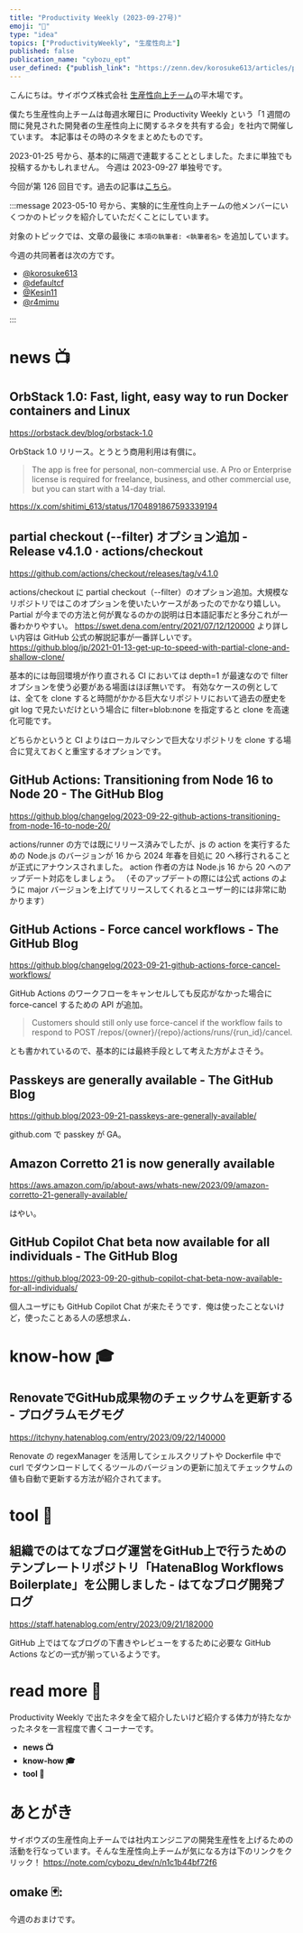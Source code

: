 ```yaml
---
title: "Productivity Weekly (2023-09-27号)"
emoji: "🏥"
type: "idea"
topics: ["ProductivityWeekly", "生産性向上"]
published: false
publication_name: "cybozu_ept"
user_defined: {"publish_link": "https://zenn.dev/korosuke613/articles/productivity-weekly-20230927"}
---
```


こんにちは。サイボウズ株式会社 [生産性向上チーム](https://note.com/cybozu_dev/n/n1c1b44bf72f6)の平木場です。

僕たち生産性向上チームは毎週水曜日に Productivity Weekly という「1 週間の間に発見された開発者の生産性向上に関するネタを共有する会」を社内で開催しています。
本記事はその時のネタをまとめたものです。


2023-01-25 号から、基本的に隔週で連載することとしました。たまに単独でも投稿するかもしれません。
今週は 2023-09-27 単独号です。

今回が第 126 回目です。過去の記事は[こちら](https://zenn.dev/topics/productivityweekly?order=latest)。

:::message
2023-05-10 号から、実験的に生産性向上チームの他メンバーにいくつかのトピックを紹介していただくことにしています。

対象のトピックでは、文章の最後に `本項の執筆者: <執筆者名>` を追加しています。

今週の共同著者は次の方です。
- [@korosuke613](https://zenn.dev/korosuke613)
- [@defaultcf](https://zenn.dev/defaultcf)
- [@Kesin11](https://zenn.dev/kesin11)
- [@r4mimu](https://zenn.dev/r4mimu)

:::

# news 📺

## OrbStack 1.0: Fast, light, easy way to run Docker containers and Linux
https://orbstack.dev/blog/orbstack-1.0

OrbStack 1.0 リリース。とうとう商用利用は有償に。

> The app is free for personal, non-commercial use. A Pro or Enterprise license is required for freelance, business, and other commercial use, but you can start with a 14-day trial.

https://x.com/shitimi_613/status/1704891867593339194

## partial checkout (--filter) オプション追加 - Release v4.1.0 · actions/checkout
https://github.com/actions/checkout/releases/tag/v4.1.0

actions/checkout に partial checkout（--filter）のオプション追加。大規模なリポジトリではこのオプションを使いたいケースがあったのでかなり嬉しい。Partial が今までの方法と何が異なるのかの説明は日本語記事だと多分これが一番わかりやすい。 https://swet.dena.com/entry/2021/07/12/120000
より詳しい内容は GitHub 公式の解説記事が一番詳しいです。https://github.blog/jp/2021-01-13-get-up-to-speed-with-partial-clone-and-shallow-clone/

基本的には毎回環境が作り直される CI においては depth=1 が最速なので filter オプションを使う必要がある場面はほぼ無いです。
有効なケースの例としては、全てを clone すると時間がかかる巨大なリポジトリにおいて過去の歴史を git log で見たいだけという場合に filter=blob:none を指定すると clone を高速化可能です。

どちらかというと CI よりはローカルマシンで巨大なリポジトリを clone する場合に覚えておくと重宝するオプションです。

## GitHub Actions: Transitioning from Node 16 to Node 20 - The GitHub Blog 
https://github.blog/changelog/2023-09-22-github-actions-transitioning-from-node-16-to-node-20/

actions/runner の方では既にリリース済みでしたが、js の action を実行するための Node.js のバージョンが 16 から 2024 年春を目処に 20 へ移行されることが正式にアナウンスされました。
action 作者の方は Node.js 16 から 20 へのアップデート対応をしましょう。
（そのアップデートの際には公式 actions のように major バージョンを上げてリリースしてくれるとユーザー的には非常に助かります）

## GitHub Actions - Force cancel workflows - The GitHub Blog 
https://github.blog/changelog/2023-09-21-github-actions-force-cancel-workflows/

GitHub Actions のワークフローをキャンセルしても反応がなかった場合に force-cancel するための API が追加。

> Customers should still only use force-cancel if the workflow fails to respond to POST /repos/{owner}/{repo}/actions/runs/{run_id}/cancel.

とも書かれているので、基本的には最終手段として考えた方がよさそう。

## Passkeys are generally available - The GitHub Blog 
https://github.blog/2023-09-21-passkeys-are-generally-available/

github.com で passkey が GA。

## Amazon Corretto 21 is now generally available
https://aws.amazon.com/jp/about-aws/whats-new/2023/09/amazon-corretto-21-generally-available/

はやい。

## GitHub Copilot Chat beta now available for all individuals - The GitHub Blog
https://github.blog/2023-09-20-github-copilot-chat-beta-now-available-for-all-individuals/

個人ユーザにも GitHub Copilot Chat が来たそうです．俺は使ったことないけど，使ったことある人の感想求ム．

# know-how 🎓

## RenovateでGitHub成果物のチェックサムを更新する - プログラムモグモグ 
https://itchyny.hatenablog.com/entry/2023/09/22/140000

Renovate の regexManager を活用してシェルスクリプトや Dockerfile 中で curl でダウンロードしてくるツールのバージョンの更新に加えてチェックサムの値も自動で更新する方法が紹介されてます。



# tool 🔨

## 組織でのはてなブログ運営をGitHub上で行うためのテンプレートリポジトリ「HatenaBlog Workflows Boilerplate」を公開しました - はてなブログ開発ブログ 
https://staff.hatenablog.com/entry/2023/09/21/182000

GitHub 上ではてなブログの下書きやレビューをするために必要な GitHub Actions などの一式が揃っているようです。

# read more 🍘
Productivity Weekly で出たネタを全て紹介したいけど紹介する体力が持たなかったネタを一言程度で書くコーナーです。

- **news 📺**
- **know-how 🎓**
- **tool 🔨**

# あとがき


サイボウズの生産性向上チームでは社内エンジニアの開発生産性を上げるための活動を行なっています。そんな生産性向上チームが気になる方は下のリンクをクリック！
https://note.com/cybozu_dev/n/n1c1b44bf72f6

<!-- :::message すみません、今週もおまけはお休みです...:::-->

## omake 🃏: 
今週のおまけです。
